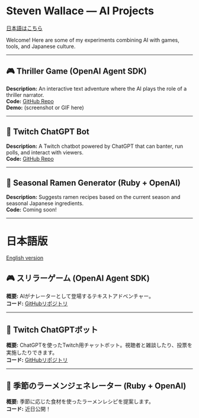 # Steven Wallace — AI Projects
[日本語はこちら](#日本語版)

Welcome! Here are some of my experiments combining AI with games, tools, and Japanese culture.

---

## 🎮 Thriller Game (OpenAI Agent SDK)
**Description:** An interactive text adventure where the AI plays the role of a thriller narrator.  
**Code:** [GitHub Repo](https://github.com/swallace100/thriller-game)  
**Demo:** (screenshot or GIF here)

---

## 💬 Twitch ChatGPT Bot
**Description:** A Twitch chatbot powered by ChatGPT that can banter, run polls, and interact with viewers.  
**Code:** [GitHub Repo](https://github.com/swallace100/twitch-bot)

---

## 🍜 Seasonal Ramen Generator (Ruby + OpenAI)
**Description:** Suggests ramen recipes based on the current season and seasonal Japanese ingredients.  
**Code:** Coming soon!

---

# 日本語版
[English version](#steven-wallace--ai-projects)

## 🎮 スリラーゲーム (OpenAI Agent SDK)
**概要:** AIがナレーターとして登場するテキストアドベンチャー。  
**コード:** [GitHubリポジトリ](https://github.com/swallace100/thriller-game)

---

## 💬 Twitch ChatGPTボット
**概要:** ChatGPTを使ったTwitch用チャットボット。視聴者と雑談したり、投票を実施したりできます。  
**コード:** [GitHubリポジトリ](https://github.com/swallace100/twitch-bot)

---

## 🍜 季節のラーメンジェネレーター (Ruby + OpenAI)
**概要:** 季節に応じた食材を使ったラーメンレシピを提案します。  
**コード:** 近日公開！
